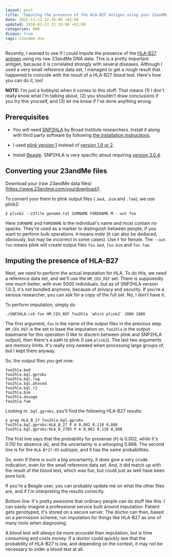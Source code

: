 ```yaml
---
layout: post
title: "Imputing the presence of the HLA-B27 antigen using your 23andMe genome"
date: 2015-11-12 22:18:00 +01:00
updated: 2016-02-23 22:19:06 +01:00
categories: DNA
disqus: true
tags: 23andme dna
---
```


<p class="lead">
Recently, I wanted to see if I could impute the presence of the <a
href="https://en.wikipedia.org/wiki/HLA-B27">HLA-B27 antigen</a> using my raw
23andMe DNA data. This is a pretty important antigen, because it is correlated
strongly with several diseases. Although I used a very small reference data
set, I managed to get a rough result that happened to coincide with the result
of a HLA-B27 blood test. Here's how you can do it, too!
</p>

**NOTE:** I'm just a hobbyist when it comes to this stuff. That means (1) I
don't really know what I'm talking about, (2) you shouldn't draw conclusions if
you try this yourself, and (3) let me know if I've done anything wrong.

Prerequisites
-------------

  * You will need [SNP2HLA](https://www.broadinstitute.org/mpg/snp2hla/) by
    Broad Institute researchers. Install it along with third party software by
    following [the installation
    instructions](https://www.broadinstitute.org/mpg/snp2hla/snp2hla_manual.html).

  * I used [plink version 1](http://pngu.mgh.harvard.edu/~purcell/plink/)
    instead of [version 1.9 or 2](https://www.cog-genomics.org/plink2).

  * Install [Beagle](http://faculty.washington.edu/browning/beagle/b3.html).
    SNP2HLA is very specific about requiring [version 3.0.4](http://faculty.washington.edu/browning/beagle/recent.versions/beagle_3.0.4_05May09.zip).

Converting your 23andMe files
-----------------------------

Download your (raw 23andMe data files)[https://www.23andme.com/you/download/].

To convert your them to plink output files (`.bed`, `.bim` and `.fam`), we use
plink2:

    $ plink2 --23file genome.txt SURNAME FORENAME M --out foo

Here `SURNAME` and `FORENAME` is the individual's name and must contain *no*
spaces. They're used as a marker to distinguish between people, if you want to
perform bulk operations. `M` means *male* (it can also be deduced, obviously, but may
be incorrect in some cases). Use `F` for female. The `--out foo` means plink will
create output files `foo.bed`, `foo.bim` and `foo.fam`.

Imputing the presence of HLA-B27
--------------------------------

Next, we need to perform the actual imputation for HLA. To do this, we need a
reference data set, and we'll use the `HM_CEU_REF` set. There is supposedly one
much better, with over 5000 individuals, but as of SNP2HLA version 1.0.3, it's
not bundled anymore, because of privacy and security. If you're a serious
researcher, you can ask for a copy of the full set. No, I don't have it.

To perform imputation, simply do

    ./SNP2HLA.csh foo HM_CEU_REF foo2hla `which plink2` 2000 1000

The first argument, `foo` is the name of the output files in the previous step.
`HM_CEU_REF` is the set to base the imputation on, `foo2hla` is the output
basename for this operation (I like to discern between plink and SNP2HLA
output), then there's a path to plink (I use `plink2`). The last two arguments
are memory limits. It's really only needed when processing large groups of, but
I kept them anyway.

So, the output files you get now:

    foo2hla.bed
    foo2hla.bgl.gprobs
    foo2hla.bgl.log
    foo2hla.bgl.phased
    foo2hla.bgl.r2
    foo2hla.bim
    foo2hla.dosage
    foo2hla.fam

Looking in `.bgl.gprobs`, you'll find the following HLA-B27 results:

    $ grep HLA_B_27 foo2hla.bgl.gprobs
    foo2hla.bgl.gprobs:HLA_B_27 P A 0,002 0,110 0,888
    foo2hla.bgl.gprobs:HLA_B_2705 P A 0,002 0,110 0,888

The first line says that the probability for presense (`P`) is 0.002, while
it's 0.110 for absence (`A`), and the uncertainty is a whooping 0.888.  The
second line is for the `HLA-B*27:05` subtype, and it has the same
probabilities.

So, even if there is such a big uncertainty, it does give a very crude
indication, even for the small reference data set. And, it did match up with
the result of the blood test, which was fun, but could just as well have been
pure luck.

If you're a Beagle user, you can probably update me on what the other files
are, and if I'm interpreting the results correctly.

Bottom line: It's pretty awesome that ordinary people can do stuff like this.
I can easily imagine a professional service built around imputation: Patient
gets genotyped, it's stored on a secure server. The doctor can then, based on a
permission scheme, run imputation for things like HLA-B27 as *one* of many tools
when diagnosing. 

A blood test will _always_ be more accurate than imputation, but is time
consuming and costs money. If a doctor could quickly see that the probability
of HLA-B27 is low, and depending on the context, it may not be necessary to
order a blood test at all.
